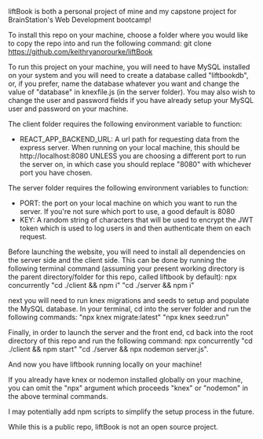 liftBook is both a personal project of mine and my capstone project for BrainStation's Web Development bootcamp!

To install this repo on your machine, choose a folder where you would like to copy the repo into and run the following command:
git clone https://github.com/keithryanorourke/liftBook

To run this project on your machine, you will need to have MySQL installed on your system and you will need to create a database called "liftbookdb", or, if you prefer, name the database whatever you want and change the value of "database" in knexfile.js (in the server folder). You may also wish to change the user and password fields if you have already setup your MySQL user and password on your machine. 

The client folder requires the following environment variable to function: 
  - REACT_APP_BACKEND_URL: A url path for requesting data from the express server. When running on your local machine, 
  this should be http://localhost:8080 UNLESS you are choosing a different port to run the server on, in which case 
  you should replace "8080" with whichever port you have chosen.

The server folder requires the following environment variables to function: 
  - PORT: the port on your local machine on which you want to run the server. If you're not sure which port to use, a good default is 8080
  - KEY: A random string of characters that will be used to encrypt the JWT token which is used to log users in and then authenticate them on each request.

Before launching the website, you will need to install all dependencies on the server side and the client side. This can be done by running the following terminal command (assuming your present working directory is the parent directory/folder for this repo, called liftbook by default):
npx concurrently "cd ./client && npm i" "cd ./server && npm i"

next you will need to run knex migrations and seeds to setup and populate the MySQL database.
In your terminal, cd into the server folder and run the following commands:
"npx knex migrate:latest"
"npx knex seed:run"

Finally, in order to launch the server and the front end, cd back into the root directory of this repo and run the following command:
npx concurrently "cd ./client && npm start" "cd ./server && npx nodemon server.js".

And now you have liftbook running locally on your machine!

If you already have knex or nodemon installed globally on your machine, you can omit the "npx" argument which proceeds "knex" or "nodemon" in the above terminal commands.

I may potentially add npm scripts to simplify the setup process in the future.

While this is a public repo, liftBook is not an open source project.